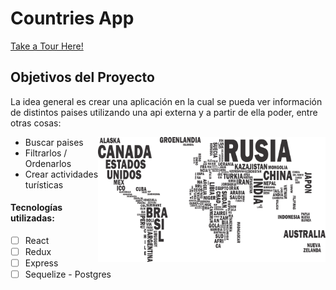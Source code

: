 # Countries App

[Take a Tour Here!](https://www.linkedin.com/feed/update/urn:li:activity:6902206576086917120/)

## Objetivos del Proyecto

La idea general es crear una aplicación en la cual se pueda ver información de distintos paises utilizando una api externa y a partir de ella poder, entre otras cosas:

<p align="left">
  <img align='right'height="200" src="./countries.png" />
</p>

  - Buscar paises
  - Filtrarlos / Ordenarlos
  - Crear actividades turísticas

#### Tecnologías utilizadas:
- [ ] React
- [ ] Redux
- [ ] Express
- [ ] Sequelize - Postgres
